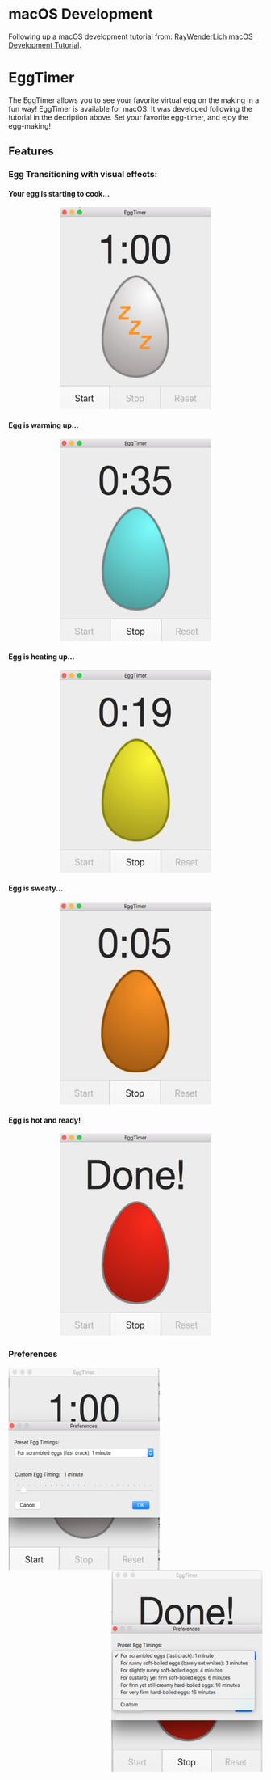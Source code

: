 <h1> macOS Development</h1>

<p>Following up a macOS development tutorial from: <a href="https://www.raywenderlich.com/151741/macos-development-beginners-part-1" title="macOS Development Tutorial" target="_blank">RayWenderLich macOS Development Tutorial</a>.</p>

<h1> EggTimer </h1>

<p>The EggTimer allows you to see your favorite virtual egg on the making in a fun way! EggTimer is available for macOS. It was developed following the tutorial in the decription above. Set your favorite egg-timer, and ejoy the egg-making!</p>

<h2> Features</h2>

<h3> Egg Transitioning with visual effects: </h3>

<h4> Your egg is starting to cook...</h4>
<p align="center">
<img src="/README.MD-Resources/whole_egg.png" height="400" width="300" alt="Whole Egg">
</p>

<h4>Egg is warming up...</h4>
<p align="center">
    <img src="/README.MD-Resources/25_percent.png" height="400" width="300" alt="Egg 25%">
</p>

<h4>Egg is heating up...</h4>
<p align="center">
    <img src="/README.MD-Resources/50_percent.png" height="400" width="300" alt="Egg 50%">
</p>

<h4>Egg is sweaty...</h4>
<p align="center">
    <img src="/README.MD-Resources/75_percent.png" height="400" width="300" alt="Egg 75%">
</p>

<h4>Egg is hot and ready!</h4>

<p align="center">
<img src="/README.MD-Resources/100_percent.png" height="400" width="300" alt="Egg done">
</p>

<h3> Preferences </h3>

<p >
<img src="/README.MD-Resources/pref_1.png" height="400" width="300" alt="Preferences 1" align="left">
<img src="/README.MD-Resources/pref_2.png" height="400" width="300" alt="Preferences 2" align="right">
</p>